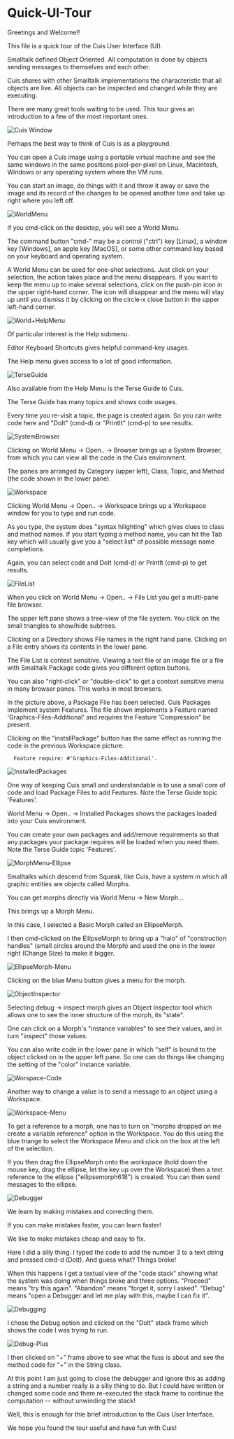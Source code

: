 # Quick-UI-Tour

Greetings and Welcome!!

This file is a quick tour of the Cuis User Interface (UI).

Smalltalk defined Object Oriented.  All computation is done by objects sending messages to themselves and each other.

Cuis shares with other Smalltalk implementations the characteristic that all objects are live.  All objects can be inspected and changed while they are executing.

There are many great tools waiting to be used.  This tour gives an introduction to a few  of the most important ones. 

![Cuis Window](UITour/Cuis01.png)

Perhaps the best way to think of Cuis is as a playground.

You can open a Cuis image using a portable virtual machine and see the same windows in the same positions pixel-per-pixel on Linux, Macintosh, Windows or any operating system where the VM runs.

You can start an image, do things with it and throw it away or save the image and its  record of the changes to be opened another time and take up right where you left off.

![WorldMenu](UITour/Cuis02-WorldMenu.png)

If you cmd-click on the desktop, you will see a World Menu.  

The command button "cmd-" may be a control ("ctrl") key [Linux], a window key [Windows], an apple key [MacOS], or some other command key based on your keyboard and operating system.

A World Menu can be used for one-shot selections.  Just click on your selection, the action takes place and the menu disappears.  If you want to keep the menu up to make several selections, click on the push-pin icon in the upper right-hand corner.  The icon will disappear and the menu will stay up until you dismiss it by clicking on the circle-x close button in the upper left-hand corner.

![World+HelpMenu](UITour/Cuis03-World+HelpMenu.png)

Of particular interest is the Help submenu.

Editor Keyboard Shortcuts gives helpful command-key usages.

The Help menu gives access to a lot of good information.

![TerseGuide](UITour/Cuis04-TerseGuide.png)

Also available from the Help Menu is the Terse Guide to Cuis.

The Terse Guide has many topics and shows code usages.  

Every time you re-visit a topic, the page is created again.  So you can write code here and "DoIt" (cmd-d) or "PrintIt" (cmd-p) to see results.

![SystemBrowser](UITour/Cuis05-SystemBrowser.png)

Clicking on World Menu -> Open.. -> Browser  brings up a System Browser, from which you can view all the code in the Cuis environment.

The panes are arranged by Category (upper left), Class, Topic, and Method (the code shown in the lower pane).

![Workspace](UITour/Cuis06-Workspace.png)

Clicking World Menu -> Open.. -> Workspace  brings up a Workspace window for you to type and run code.

As you type, the system does "syntax hilighting" which gives clues to class and method names.  If you start typing a method name, you can hit the Tab key which will usually give you a "select list" of possible message name completions.

Again, you can select code and DoIt (cmd-d) or PrintIt (cmd-p) to get results.

![FileList](UITour/Cuis07-FileList.png)

When you click on World Menu -> Open.. -> File List you get a multi-pane file browser.

The upper left pane shows a tree-view of the file system.  You click on the small triangles to show/hide subtrees.

Clicking on a Directory shows File names in the right hand pane.  Clicking on a File entry shows its contents in the lower pane.

The File List is context sensitive.  Viewing a text file or an image file or a file with Smalltalk Package code gives you different option buttons.

You can also "right-click" or "double-click" to get a context sensitive menu in many browser panes.  This works in most browsers.

In the picture above, a Package File has been selected.  Cuis Packages implement system Features.  The file shown implements a Feature named 'Graphics-Files-Additional' and requires the Feature 'Compression" be present.

Clicking on the "installPackage" button has the same effect as running the code in the previous Workspace picture.
````Smalltalk
  Feature require: #'Graphics-Files-Additional'.
````

![InstalledPackages](UITour/Cuis08-InstalledPackages.png)

One way of keeping Cuis small and understandable is to use a small core of code and load Package Files to add Features.  Note the Terse Guide topic 'Features'.

World Menu -> Open.. -> Installed Packages shows the packages loaded into your Cuis environment.

You can create your own packages and add/remove requirements so that any packages your package requires will be loaded when you need them.   Note the Terse Guide topic 'Features'.

![MorphMenu-Ellipse](UITour/Cuis09-MorphMenu-Ellipse.png)

Smalltalks which descend from Squeak, like Cuis, have a system in which all graphic entities are objects called Morphs.

You can get morphs directly via World Menu -> New Morph...

This brings up a Morph Menu.

In this case, I selected a Basic Morph called an EllipseMorph.

I then cmd-clicked on the EllipseMorph to bring up a "halo" of "construction handles" (small circles around the Morph) and used the one in the lower right (Change Size) to make it bigger.

![EllipseMorph-Menu](UITour/Cuis10-EllipseMorph-Menu.png)

Clicking on the blue Menu button gives a menu for the morph.

![ObjectInspector](UITour/Cuis11-ObjectInspector.png)

Selecting debug -> inspect morph gives an Object Inspector tool which allows one to see the inner structure of the morph, its "state".

One can click on a Morph's "instance variables" to see their values, and in turn "inspect" those values.

You can also write code in the lower pane in which "self" is bound to the object clicked on in the upper left pane.  So one can do things like changing the setting of the "color" instance variable.

![Worspace-Code](UITour/Cuis12-Worspace-Code.png)

Another way to change a value is to send a message to an object using a Workspace.

![Workspace-Menu](UITour/Cuis13-Workspace-Menu.png)

To get a reference to a morph, one has to turn on "morphs dropped on me create a variable reference" option in the Workspace.  You do this using the blue triange to select the Workspace Menu and click on the box at the left of the selection.

If you then drag the EllipseMorph onto the workspace (hold down the mouse key, drag the ellipse, let the key up over the Workspace) then a text reference to the ellipse ("ellipsemorph618") is created.  You can then send messages to the ellipse.

![Debugger](UITour/Cuis14-Debugger.png)

We learn by making mistakes and correcting them.

If you can make mistakes faster, you can learn faster!  

We like to make mistakes cheap and easy to fix.

Here I did a silly thing.  I typed the code to add the number 3 to a text string and pressed cmd-d (DoIt).  And guess what?  Things broke!

When this happens I get a textual view of the "code stack" showing what the system was doing when things broke and three options.  "Proceed" means "try this again".  "Abandon" means "forget it, sorry I asked".  "Debug" means "open a Debugger and let me play with this, maybe I can fix it".

![Debugging](UITour/Cuis15-Debugging.png)

I chose the Debug option and clicked on the "DoIt" stack frame which shows the code I was trying to run.

![Debug-Plus](UITour/Cuis16-Debug-Plus.png)

I then clicked on "+" frame above to see what the fuss is about and see the method code for "+" in the String class.

At this point I am just going to close the debugger and ignore this as adding a string and a number really is a silly thing to do.  But I could have written or changed some code and them re-executed the stack frame to continue the computation -- without unwinding the stack! 

Well, this is enough for thie brief introduction to the Cuis User Interface.

We hope you found the tour useful and have fun with Cuis!

